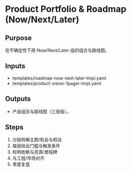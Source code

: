 # Product Portfolio & Roadmap (Now/Next/Later)

## Purpose

在不确定性下用 Now/Next/Later 组织组合与路线图。

## Inputs

- templates/roadmap-now-next-later-tmpl.yaml
- templates/product-vision-1pager-tmpl.yaml

## Outputs

- 产品组合与路线图（三层级）。

## Steps

1. 分层拆解主题/机会与假设
2. 每层给出门槛与触发条件
3. 标明依赖与资源/里程碑
4. 与工程/市场对齐
5. 季度复盘
